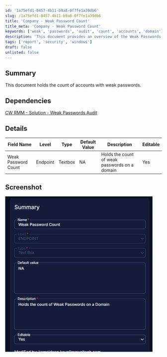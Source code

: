 ```yaml
---
id: '1a75efd1-8457-4b11-b9a8-0f7fe1a39db6'
slug: /1a75efd1-8457-4b11-b9a8-0f7fe1a39db6
title: 'Company - Weak Password Count'
title_meta: 'Company - Weak Password Count'
keywords: ['weak', 'passwords', 'audit', 'count', 'accounts', 'domain']
description: 'This document provides an overview of the Weak Passwords Audit solution within ConnectWise RMM, detailing the count of accounts with weak passwords on a domain. It includes dependencies, details about the fields used in the audit, and a screenshot for reference.'
tags: ['report', 'security', 'windows']
draft: false
unlisted: false
---
```


## Summary

This document holds the count of accounts with weak passwords.

## Dependencies

[CW RMM - Solution - Weak Passwords Audit](<../../solutions/Weak Passwords Audit.md>)

## Details

| Field Name           | Level    | Type    | Default Value | Description                                   | Editable |
|----------------------|----------|---------|---------------|-----------------------------------------------|----------|
| Weak Password Count   | Endpoint | Textbox | NA            | Holds the count of weak passwords on a domain | Yes      |

## Screenshot

![Screenshot](../../../static/img/Company---Weak-Password-Count/image_1.png)


